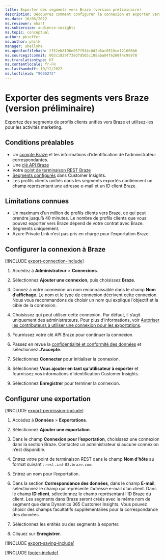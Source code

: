 ```yaml
---
title: Exporter des segments vers Braze (version préliminaire)
description: Découvrez comment configurer la connexion et exporter vers Braze.
ms.date: 10/06/2022
ms.reviewer: mhart
ms.subservice: audience-insights
ms.topic: conceptual
author: pkieffer
ms.author: philk
manager: shellyha
ms.openlocfilehash: 2f52eb8196e057f934c8d2b5ac0518ce121606b6
ms.sourcegitcommit: 003c1929f730d7d505c108aba84f6269f4c98978
ms.translationtype: HT
ms.contentlocale: fr-FR
ms.lasthandoff: 10/12/2022
ms.locfileid: "9655272"
---
```

# <a name="export-segments-to-braze-preview"></a>Exporter des segments vers Braze (version préliminaire)

Exportez des segments de profils clients unifiés vers Braze et utilisez-les pour les activités marketing.

## <a name="prerequisites"></a>Conditions préalables

- Un [compte Braze](https://www.braze.com/) et les informations d’identification de l’administrateur correspondantes.
- Une [clé API Braze](https://www.braze.com/docs/api/basics/)
- Votre [point de terminaison REST Braze](https://www.braze.com/docs/api/basics/#api-definitions) 
- [Segments configurés](segments.md) dans Customer Insights.
- Les profils clients unifiés dans les segments exportés contiennent un champ représentant une adresse e-mail et un ID client Braze.

## <a name="known-limitations"></a>Limitations connues

- Un maximum d’un million de profils clients vers Braze, ce qui peut prendre jusqu’à 40 minutes. Le nombre de profils clients que vous pouvez exporter vers Braze dépend de votre contrat avec Braze.
- Segments uniquement.
- Azure Private Link n’est pas pris en charge pour l’exportation Braze.

## <a name="set-up-connection-to-braze"></a>Configurer la connexion à Braze

[!INCLUDE [export-connection-include](includes/export-connection-admn.md)]

1. Accédez à **Administrateur** > **Connexions**.

1. Sélectionnez **Ajouter une connexion**, puis choisissez **Braze**.

1. Donnez à votre connexion un nom reconnaissable dans le champ **Nom d’affichage**. Le nom et le type de connexion décrivent cette connexion. Nous vous recommandons de choisir un nom qui explique l’objectif et la cible de la connexion.

1. Choisissez qui peut utiliser cette connexion. Par défaut, il s’agit uniquement des administrateurs. Pour plus d’informations, voir [Autoriser les contributeurs à utiliser une connexion pour les exportations](connections.md#allow-contributors-to-use-a-connection-for-exports).

1. Fournissez votre clé API Braze pour continuer la connexion.

1. Passez en revue la [confidentialité et conformité des données](connections.md#data-privacy-and-compliance) et sélectionnez **J’accepte**.

1. Sélectionnez **Connecter** pour initialiser la connexion.

1. Sélectionnez **Vous ajouter en tant qu’utilisateur à exporter** et fournissez vos informations d’identification Customer Insights.

1. Sélectionnez **Enregistrer** pour terminer la connexion.

## <a name="configure-an-export"></a>Configurer une exportation

[!INCLUDE [export-permission-include](includes/export-permission.md)]

1. Accédez à **Données** > **Exportations**.

1. Sélectionnez **Ajouter une exportation**.

1. Dans le champ **Connexion pour l’exportation**, choisissez une connexion dans la section Braze. Contactez un administrateur si aucune connexion n’est disponible.

1. Entrez votre point de terminaison REST dans le champ **Nom d’hôte** au format suivant : `rest.iad-03.braze.com`.

1. Entrez un nom pour l’exportation.

1. Dans la section **Correspondance des données**, dans le champ **E-mail**, sélectionnez le champ qui représente l’adresse e-mail d’un client. Dans le champ **ID client**, sélectionnez le champ représentant l’ID Braze du client. Les segments dans Braze seront créés avec le même nom de segment que dans Dynamics 365 Customer Insights. Vous pouvez choisir des champs facultatifs supplémentaires pour la correspondance des données.

1. Sélectionnez les entités ou des segments à exporter.

1. Cliquez sur **Enregistrer**.

[!INCLUDE [export-saving-include](includes/export-saving.md)]

[!INCLUDE [footer-include](includes/footer-banner.md)]

